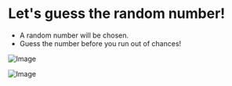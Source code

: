 <h1>Let's guess the random number!</h1>
<ul>
    <li>A random number will be chosen.</li>
    <li>Guess the number before you run out of chances!</li>
</ul>


![Image](https://github.com/user-attachments/assets/9243a9ef-375f-4df9-a695-6d20a651c8c7)

![Image](https://github.com/user-attachments/assets/e1cbcb24-1085-4e5d-a514-2da9178fe050)

